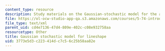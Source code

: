 ```yaml
---
content_type: resource
description: Study materials on the Gaussian-stochastic model for the absorption lineshape.
file: https://ol-ocw-studio-app-qa.s3.amazonaws.com/courses/5-74-introductory-quantum-mechanics-ii-spring-2009/3773e5d3c223414dc7c56c25b58aa82e_MIT5_74s09_study05.xmcd
file_type: text/xml
parent_uid: cd4e7136-47d4-809e-402c-c08e932758aa
resourcetype: Other
title: Gaussian stochastic model for lineshape
uid: 3773e5d3-c223-414d-c7c5-6c25b58aa82e
---
```

